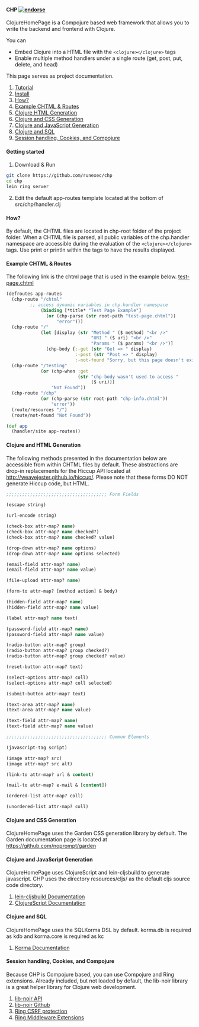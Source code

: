 #### CHP [![endorse](https://api.coderwall.com/runexec/endorsecount.png)](https://coderwall.com/runexec)
ClojureHomePage is a Compojure based web framework that allows you to write the backend and frontend with Clojure.

You can <br />
* Embed Clojure into a HTML file with the ```<clojure></clojure>``` tags
* Enable multiple method handlers under a single route (get, post, put, delete, and head)

This page serves as project documentation.<br />

1. [Tutorial](https://github.com/runexec/chp/tree/master/tutorial/01)
2. [Install](#getting-started)
3. [How?](#how)
4. [Example CHTML & Routes](#example-chtml--routes)
5. [Clojure HTML Generation](#clojure-and-html-generation)
6. [Clojure and CSS Generation](#clojure-and-css-generation)
7. [Clojure and JavaScript Generation](#clojure-and-javascript-generation)
8. [Clojure and SQL](#clojure-and-sql)
9. [Session handling, Cookies, and Compojure](#session-handling-cookies-and-compojure)

#### Getting started

1) Download & Run

```bash
git clone https://github.com/runexec/chp
cd chp
lein ring server
```

2) Edit the default app-routes template located at the bottom of src/chp/handler.clj

#### How?

By default, the CHTML files are located in chp-root folder of the project folder.
When a CHTML file is parsed, all public variables of the chp.handler namespace
are accessible during the evaluation of the ```<clojure></clojure>``` tags. Use print
 or println within the tags to have the results displayed.


#### Example CHTML & Routes

The following link is the chtml page that is used in the example below. 
<a href="https://github.com/runexec/chp/blob/master/chp-root/test-page.chtml">
   test-page.chtml
</a>


```clojure
(defroutes app-routes
  (chp-route "/chtml" 
  	     ;; access dynamic variables in chp.handler namespace
             (binding [*title* "Test Page Example"]
               (or (chp-parse (str root-path "test-page.chtml"))
                   "error")))
  (chp-route "/"
             (let [display (str "Method " ($ method) "<br />"
                                "URI " ($ uri) "<br />"
                                "Params " ($ params) "<br />")]
               (chp-body {:-get (str "Get => " display)
                          :-post (str "Post => " display)
                          :-not-found "Sorry, but this page doesn't exist"})))
  (chp-route "/testing"
             (or (chp-when :get
                           (str "chp-body wasn't used to access "
                                ($ uri)))
                 "Not Found"))
  (chp-route "/chp"
             (or (chp-parse (str root-path "chp-info.chtml"))
                 "error"))
  (route/resources "/")
  (route/not-found "Not Found"))

(def app
  (handler/site app-routes))
```


#### Clojure and HTML Generation

The following methods presented in the documentation below are 
accessible from within CHTML files by default. These abstractions
are drop-in replacements for the Hiccup API located at http://weavejester.github.io/hiccup/.
Please note that these forms DO NOT generate Hiccup code, but HTML.


```clojure
;;;;;;;;;;;;;;;;;;;;;;;;;;;;;;;;;;;;;; Form Fields

(escape string)

(url-encode string)

(check-box attr-map? name)
(check-box attr-map? name checked?)
(check-box attr-map? name checked? value)

(drop-down attr-map? name options)
(drop-down attr-map? name options selected)

(email-field attr-map? name)
(email-field attr-map? name value)

(file-upload attr-map? name)

(form-to attr-map? [method action] & body)

(hidden-field attr-map? name)
(hidden-field attr-map? name value)

(label attr-map? name text)

(password-field attr-map? name)
(password-field attr-map? name value)

(radio-button attr-map? group)
(radio-button attr-map? group checked?)
(radio-button attr-map? group checked? value)

(reset-button attr-map? text)

(select-options attr-map? coll)
(select-options attr-map? coll selected)

(submit-button attr-map? text)

(text-area attr-map? name)
(text-area attr-map? name value)

(text-field attr-map? name)
(text-field attr-map? name value)

;;;;;;;;;;;;;;;;;;;;;;;;;;;;;;;;;;;;;; Common Elements

(javascript-tag script)

(image attr-map? src)
(image attr-map? src alt)

(link-to attr-map? url & content)

(mail-to attr-map? e-mail & [content])

(ordered-list attr-map? coll)

(unordered-list attr-map? coll)

```

#### Clojure and CSS Generation

ClojureHomePage uses the Garden CSS generation library by default.
The Garden documentation page is located at https://github.com/noprompt/garden

#### Clojure and JavaScript Generation

ClojureHomePage uses ClojureScript and lein-cljsbuild to generate javascript.
CHP uses the directory resources/cljs/ as the default cljs source code directory.

1. [lein-cljsbuild Documentation](https://github.com/emezeske/lein-cljsbuild/)
2. [ClojureScript Documentation](https://github.com/clojure/clojurescript)

#### Clojure and SQL 

ClojureHomePage uses the SQLKorma DSL by default. korma.db is required as kdb and korma.core is required as kc

1. [Korma Documentation](http://www.sqlkorma.com/)

#### Session handling, Cookies, and Compojure

Because CHP is Compojure based, you can use Compojure and Ring extensions. Already included, but not loaded by default, the lib-noir library is a great helper library for Clojure web development.


1. [lib-noir API](http://yogthos.github.io/lib-noir/index.html)
2. [lib-noir Github](https://github.com/noir-clojure/lib-noir)
3. [Ring CSRF protection](https://github.com/weavejester/ring-anti-forgery)
4. [Ring Middleware Extensions](https://github.com/search?q=ring+middleware&ref=cmdform&type=Repositories)